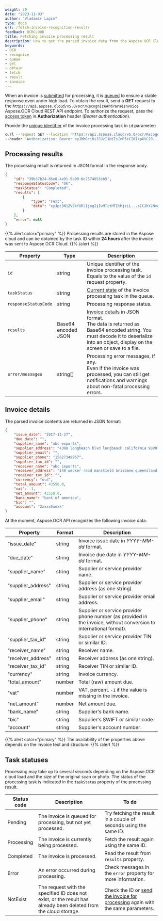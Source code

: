```yaml
---
weight: 20
date: "2023-11-03"
author: "Vladimir Lapin"
type: docs
url: /fetch-invoice-recognition-result/
feedback: OCRCLOUD
title: Fetching invoice processing result
description: How to get the parsed invoice data from the Aspose.OCR Cloud queue.
keywords:
- OCR
- recognize
- queue
- get
- obtain
- fetch
- result
- invoice
---
```


When an invoice is [submitted](/ocr/send-invoice-for-recognition/) for processing, it is [queued](/ocr/recognition-workflow/) to ensure a stable response even under high load. To obtain the result, send a **GET** request to the `https://api.aspose.cloud/v5.0/ocr/RecognizeAndParseInvoice` Aspose.OCR Cloud REST API endpoint. To authorize the request, pass the [access token](/ocr/authorization/) in **Authorization** header (_Bearer authentication_).

Provide the [unique identifier](/ocr/send-invoice-for-recognition/#return-value) of the invoice processing task in `id` parameter:

```bash
curl --request GET --location 'https://api.aspose.cloud/v5.0/ocr/RecognizeAndParseInvoice?id=39b37b24-86e8-4e91-9a99-6c2574853eb5' \
--header 'Authorization: Bearer eyJhbGciOiJSUzI1NiIsInR5cCI6IkpXVCJ9...HaRYOxBcCRCPLnrFCVXpw7UA' \
```

## Processing results

The processing result is returned in JSON format in the response body.

```json
{
	"id": "39b37b24-86e8-4e91-9a99-6c2574853eb5",
	"responseStatusCode": "Ok",
	"taskStatus": "Completed",
	"results": [
		{
			"type": "Text",
			"data": "eyJpc3N1ZV9kYXRlIjogIjIwMTctMTEtMjciL...sICJhY2NvdW50IjogIjJ4eHh4MG9veGsifQ=="
		}
	],
	"error": null
}
```

{{% alert color="primary" %}}
Processing results are stored in the Aspose cloud and can be obtained by the task ID within **24 hours** after the invoice was sent to Aspose.OCR Cloud.
{{% /alert %}}

Property | Type | Description
--------- | ---- | -----------
`id` | string | Unique identifier of the invoice processing task. Equals to the value of the `id` request property.
`taskStatus` | string | [Current state](#task-statuses) of the invoice processing task in the queue.
`responseStatusCode` | string | Processing response status.
`results` | Base64 encoded JSON | [Invoice details](#invoice-details) in JSON format.<br />The data is returned as Base64 encoded string. You must decode it to deserialize into an object, display on the screen or save to a file.
`error/messages` | string[] | Processing error messages, if any.<br />Even if the invoice was processed, you can still get notifications and warnings about non-fatal processing errors.

## Invoice details

The parsed invoice contents are returned in JSON format:

```json
{
	"issue_date": "2017-11-27",
	"due_date": "",
	"supplier_name": "abc exports",
	"supplier_address": "4300 longbeach blvd longbeach california 90807 united states",
	"supplier_email": "",
	"supplier_phone": "15627349957",
	"supplier_tax_id": "",
	"receiver_name": "abc imports",
	"receiver_address": "140 wecker road manstield brisbane queensland 4122 australia",
	"receiver_tax_id": "",
	"currency": "usd",
	"total_amount": 43550.0,
	"vat": -1,
	"net_amount": 43550.0,
	"bank_name": "bank of america",
	"bic": "",
	"account": "2xxxx0ooxk"
}
```

At the moment, Aspose.OCR API recognizes the following invoice data:

Property | Format | Description
-------- | ------ | -----------
"issue_date" | string | Invoice issue date in _YYYY-MM-dd_ format.
"due_date" | string | Invoice due date in _YYYY-MM-dd_ format.
"supplier_name" | string | Supplier or service provider name.
"supplier_address" | string | Supplier or service provider address (as one string).
"supplier_email" | string | Supplier or service provider email address.
"supplier_phone" | string | Supplier or service provider phone number (as provided in the invoice, without conversion to international format).
"supplier_tax_id" | string | Supplier or service provider TIN or similar ID.
"receiver_name" | string | Receiver name.
"receiver_address" | string | Receiver address (as one string).
"receiver_tax_id" | string | Receiver TIN or similar ID.
"currency" | string | Invoice currency.
"total_amount" | number | Total (raw) amount due.
"vat" | number | VAT, percent. `-1` if the value is missing in the invoice.
"net_amount" | number | Net amount due.
"bank_name" | string | Supplier's bank name.
"bic" | string |  Supplier's SWIFT or similar code.
"account" | string | Supplier's account number.

{{% alert color="primary" %}}
The availability of the properties above depends on the invoice text and structure.
{{% /alert %}}

## Task statuses

Processing may take up to several seconds depending on the Aspose.OCR cloud load and the size of the original scan or photo. The status of the processing task is indicated in the `taskStatus` property of the processing result.

Status code | Description | To do
----------- | ----------- | ------
Pending | The invoice is queued for processing, but not yet processed. | Try fetching the result in a couple of seconds using the same ID.
Processing | The invoice is currently being processed. | Fetch the result again using the same ID.
Completed | The invoice is processed. | Read the result from `results` property.
Error | An error occurred during processing. | Check messages in the `error` property for more information.
NotExist | The request with the specified ID does not exist, or the result has already been deleted from the cloud storage. | Check the ID or [send the invoice for processing](/ocr/send-invoice-for-recognition/) again with the same parameters.
